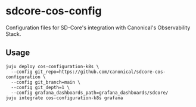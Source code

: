 # sdcore-cos-config

Configuration files for SD-Core's integration with Canonical's Observability Stack.

## Usage

```console
juju deploy cos-configuration-k8s \
  --config git_repo=https://github.com/canonical/sdcore-cos-configuration \
  --config git_branch=main \
  --config git_depth=1 \
  --config grafana_dashboards_path=grafana_dashboards/sdcore/
juju integrate cos-configuration-k8s grafana
```
